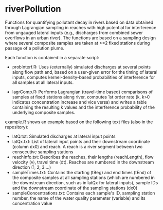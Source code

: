 # riverPollution

Functions for quantifying pollutant decay in rivers based on data obtained through Lagrangian sampling in reaches with high potential for interference from ungauged lateral inputs (e.g., discharges from combined sewer overflows in an urban river). The functions are based on a sampling design where several composite samples are taken at >=2 fixed stations during passage of a pollution plume.

Each function is contained in a separate script:

- probInterf.R: Uses (externally) simulated discharges at several points along flow path and, based on a user-given error for the timing of lateral inputs, computes kernel-density-based probabilities of interference for all samples at all lateral inputs. 

- lagrComp.R: Performs Lagrangian (travel-time based) comparisons of samples at fixed stations along river, computes 1st order rate (k, k>0 indicates concentration increase and vice versa) and writes a table containing the resulting k values and the interference probability of the underlying composite samples.

example.R shows an example based on the following text files (also in the repository):
- latQ.txt: Simulated discharges at lateral input points
- latQx.txt: List of lateral input points and their downstream coordinate (column dx0) and reach. A reach is a river segment between two consecutive sampling stations
- reachInfo.txt: Describes the reaches, their lengths (reachLength), flow velocity (v), travel time (dt). Reaches are numbered in the downstream direction (1, 2, 3....) 
- sampleTimes.txt: Contains the starting (tBeg) and end times (tEnd) of the composite samples at all sampling stations (which are numbered in the downstream direction, such as in latQx for lateral inputs), sample IDs and the downstream coordinate of the sampling stations (dx0)
- sampleConcentrations.txt: Contains each sample's ID, sampling station number, the name of the water quality parameter (variable) and its concentration value

